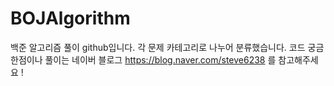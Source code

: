 # BOJAlgorithm
백준 알고리즘 풀이 github입니다.
각 문제 카테고리로 나누어 분류했습니다.
코드 궁금한점이나 풀이는 네이버 블로그 https://blog.naver.com/steve6238 를 참고해주세요 !
